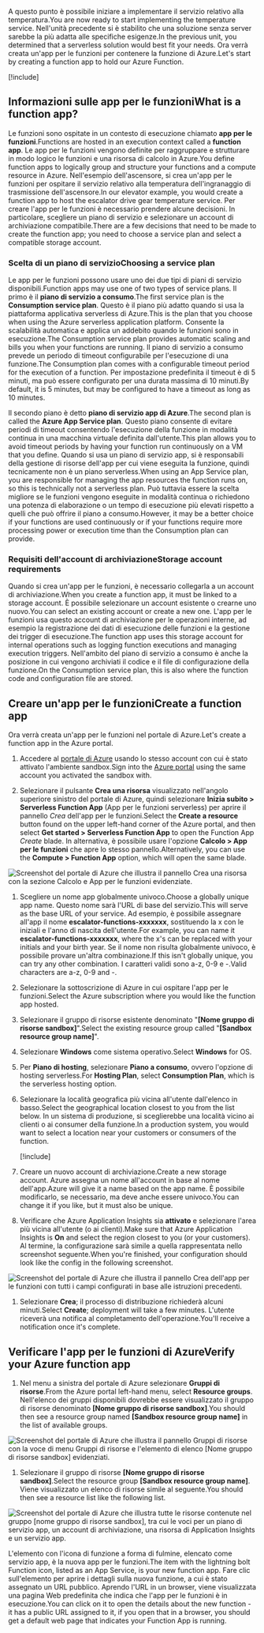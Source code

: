 <span data-ttu-id="5e86d-101">A questo punto è possibile iniziare a implementare il servizio relativo alla temperatura.</span><span class="sxs-lookup"><span data-stu-id="5e86d-101">You are now ready to start implementing the temperature service.</span></span> <span data-ttu-id="5e86d-102">Nell'unità precedente si è stabilito che una soluzione senza server sarebbe la più adatta alle specifiche esigenze.</span><span class="sxs-lookup"><span data-stu-id="5e86d-102">In the previous unit, you determined that a serverless solution would best fit your needs.</span></span> <span data-ttu-id="5e86d-103">Ora verrà creata un'app per le funzioni per contenere la funzione di Azure.</span><span class="sxs-lookup"><span data-stu-id="5e86d-103">Let's start by creating a function app to hold our Azure Function.</span></span>

[!include[](../../../includes/azure-sandbox-activate.md)]

## <a name="what-is-a-function-app"></a><span data-ttu-id="5e86d-104">Informazioni sulle app per le funzioni</span><span class="sxs-lookup"><span data-stu-id="5e86d-104">What is a function app?</span></span>

<span data-ttu-id="5e86d-105">Le funzioni sono ospitate in un contesto di esecuzione chiamato **app per le funzioni**.</span><span class="sxs-lookup"><span data-stu-id="5e86d-105">Functions are hosted in an execution context called a **function app**.</span></span> <span data-ttu-id="5e86d-106">Le app per le funzioni vengono definite per raggruppare e strutturare in modo logico le funzioni e una risorsa di calcolo in Azure.</span><span class="sxs-lookup"><span data-stu-id="5e86d-106">You define function apps to logically group and structure your functions and a compute resource in Azure.</span></span> <span data-ttu-id="5e86d-107">Nell'esempio dell'ascensore, si crea un'app per le funzioni per ospitare il servizio relativo alla temperatura dell'ingranaggio di trasmissione dell'ascensore.</span><span class="sxs-lookup"><span data-stu-id="5e86d-107">In our elevator example, you would create a function app to host the escalator drive gear temperature service.</span></span> <span data-ttu-id="5e86d-108">Per creare l'app per le funzioni è necessario prendere alcune decisioni. In particolare, scegliere un piano di servizio e selezionare un account di archiviazione compatibile.</span><span class="sxs-lookup"><span data-stu-id="5e86d-108">There are a few decisions that need to be made to create the function app; you need to choose a service plan and select a compatible storage account.</span></span>

### <a name="choosing-a-service-plan"></a><span data-ttu-id="5e86d-109">Scelta di un piano di servizio</span><span class="sxs-lookup"><span data-stu-id="5e86d-109">Choosing a service plan</span></span>

<span data-ttu-id="5e86d-110">Le app per le funzioni possono usare uno dei due tipi di piani di servizio disponibili.</span><span class="sxs-lookup"><span data-stu-id="5e86d-110">Function apps may use one of two types of service plans.</span></span> <span data-ttu-id="5e86d-111">Il primo è il **piano di servizio a consumo**.</span><span class="sxs-lookup"><span data-stu-id="5e86d-111">The first service plan is the **Consumption service plan**.</span></span> <span data-ttu-id="5e86d-112">Questo è il piano più adatto quando si usa la piattaforma applicativa serverless di Azure.</span><span class="sxs-lookup"><span data-stu-id="5e86d-112">This is the plan that you choose when using the Azure serverless application platform.</span></span> <span data-ttu-id="5e86d-113">Consente la scalabilità automatica e applica un addebito quando le funzioni sono in esecuzione.</span><span class="sxs-lookup"><span data-stu-id="5e86d-113">The Consumption service plan provides automatic scaling and bills you when your functions are running.</span></span> <span data-ttu-id="5e86d-114">Il piano di servizio a consumo prevede un periodo di timeout configurabile per l'esecuzione di una funzione.</span><span class="sxs-lookup"><span data-stu-id="5e86d-114">The Consumption plan comes with a configurable timeout period for the execution of a function.</span></span> <span data-ttu-id="5e86d-115">Per impostazione predefinita il timeout è di 5 minuti, ma può essere configurato per una durata massima di 10 minuti.</span><span class="sxs-lookup"><span data-stu-id="5e86d-115">By default, it is 5 minutes, but may be configured to have a timeout as long as 10 minutes.</span></span>

<span data-ttu-id="5e86d-116">Il secondo piano è detto **piano di servizio app di Azure**.</span><span class="sxs-lookup"><span data-stu-id="5e86d-116">The second plan is called the **Azure App Service plan**.</span></span> <span data-ttu-id="5e86d-117">Questo piano consente di evitare periodi di timeout consentendo l'esecuzione della funzione in modalità continua in una macchina virtuale definita dall'utente.</span><span class="sxs-lookup"><span data-stu-id="5e86d-117">This plan allows you to avoid timeout periods by having your function run continuously on a VM that you define.</span></span> <span data-ttu-id="5e86d-118">Quando si usa un piano di servizio app, si è responsabili della gestione di risorse dell'app per cui viene eseguita la funzione, quindi tecnicamente non è un piano serverless.</span><span class="sxs-lookup"><span data-stu-id="5e86d-118">When using an App Service plan, you are responsible for managing the app resources the function runs on, so this is technically not a serverless plan.</span></span> <span data-ttu-id="5e86d-119">Può tuttavia essere la scelta migliore se le funzioni vengono eseguite in modalità continua o richiedono una potenza di elaborazione o un tempo di esecuzione più elevati rispetto a quelli che può offrire il piano a consumo.</span><span class="sxs-lookup"><span data-stu-id="5e86d-119">However, it may be a better choice if your functions are used continuously or if your functions require more processing power or execution time than the Consumption plan can provide.</span></span>

### <a name="storage-account-requirements"></a><span data-ttu-id="5e86d-120">Requisiti dell'account di archiviazione</span><span class="sxs-lookup"><span data-stu-id="5e86d-120">Storage account requirements</span></span>

<span data-ttu-id="5e86d-121">Quando si crea un'app per le funzioni, è necessario collegarla a un account di archiviazione.</span><span class="sxs-lookup"><span data-stu-id="5e86d-121">When you create a function app, it must be linked to a storage account.</span></span> <span data-ttu-id="5e86d-122">È possibile selezionare un account esistente o crearne uno nuovo.</span><span class="sxs-lookup"><span data-stu-id="5e86d-122">You can select an existing account or create a new one.</span></span> <span data-ttu-id="5e86d-123">L'app per le funzioni usa questo account di archiviazione per le operazioni interne, ad esempio la registrazione dei dati di esecuzione delle funzioni e la gestione dei trigger di esecuzione.</span><span class="sxs-lookup"><span data-stu-id="5e86d-123">The function app uses this storage account for internal operations such as logging function executions and managing execution triggers.</span></span> <span data-ttu-id="5e86d-124">Nell'ambito del piano di servizio a consumo è anche la posizione in cui vengono archiviati il codice e il file di configurazione della funzione.</span><span class="sxs-lookup"><span data-stu-id="5e86d-124">On the Consumption service plan, this is also where the function code and configuration file are stored.</span></span>

## <a name="create-a-function-app"></a><span data-ttu-id="5e86d-125">Creare un'app per le funzioni</span><span class="sxs-lookup"><span data-stu-id="5e86d-125">Create a function app</span></span>

<span data-ttu-id="5e86d-126">Ora verrà creata un'app per le funzioni nel portale di Azure.</span><span class="sxs-lookup"><span data-stu-id="5e86d-126">Let's create a function app in the Azure portal.</span></span>

1. <span data-ttu-id="5e86d-127">Accedere al [portale di Azure](https://portal.azure.com/triplecrownlabs.onmicrosoft.com?azure-portal=true) usando lo stesso account con cui è stato attivato l'ambiente sandbox.</span><span class="sxs-lookup"><span data-stu-id="5e86d-127">Sign into the [Azure portal](https://portal.azure.com/triplecrownlabs.onmicrosoft.com?azure-portal=true) using the same account you activated the sandbox with.</span></span>

1. <span data-ttu-id="5e86d-128">Selezionare il pulsante **Crea una risorsa** visualizzato nell'angolo superiore sinistro del portale di Azure, quindi selezionare **Inizia subito > Serverless Function App** (App per le funzioni serverless) per aprire il pannello *Crea* dell'app per le funzioni.</span><span class="sxs-lookup"><span data-stu-id="5e86d-128">Select the **Create a resource** button found on the upper left-hand corner of the Azure portal, and then select **Get started > Serverless Function App** to open the Function App *Create* blade.</span></span> <span data-ttu-id="5e86d-129">In alternativa, è possibile usare l'opzione **Calcolo > App per le funzioni** che apre lo stesso pannello.</span><span class="sxs-lookup"><span data-stu-id="5e86d-129">Alternatively, you can use the **Compute > Function App** option, which will open the same blade.</span></span>

  ![Screenshot del portale di Azure che illustra il pannello Crea una risorsa con la sezione Calcolo e App per le funzioni evidenziate.](../media/3-create-function-app-blade.png)

1. <span data-ttu-id="5e86d-131">Scegliere un nome app globalmente univoco.</span><span class="sxs-lookup"><span data-stu-id="5e86d-131">Choose a globally unique app name.</span></span> <span data-ttu-id="5e86d-132">Questo nome sarà l'URL di base del servizio.</span><span class="sxs-lookup"><span data-stu-id="5e86d-132">This will serve as the base URL of your service.</span></span> <span data-ttu-id="5e86d-133">Ad esempio, è possibile assegnare all'app il nome **escalator-functions-xxxxxxx**, sostituendo la x con le iniziali e l'anno di nascita dell'utente.</span><span class="sxs-lookup"><span data-stu-id="5e86d-133">For example, you can name it **escalator-functions-xxxxxxx**, where the x's can be replaced with your initials and your birth year.</span></span> <span data-ttu-id="5e86d-134">Se il nome non risulta globalmente univoco, è possibile provare un'altra combinazione.</span><span class="sxs-lookup"><span data-stu-id="5e86d-134">If this isn't globally unique, you can try any other combination.</span></span> <span data-ttu-id="5e86d-135">I caratteri validi sono a-z, 0-9 e -.</span><span class="sxs-lookup"><span data-stu-id="5e86d-135">Valid characters are a-z, 0-9 and -.</span></span>

1. <span data-ttu-id="5e86d-136">Selezionare la sottoscrizione di Azure in cui ospitare l'app per le funzioni.</span><span class="sxs-lookup"><span data-stu-id="5e86d-136">Select the Azure subscription where you would like the function app hosted.</span></span>

1. <span data-ttu-id="5e86d-137">Selezionare il gruppo di risorse esistente denominato "**<rgn>[Nome gruppo di risorse sandbox]</rgn>**".</span><span class="sxs-lookup"><span data-stu-id="5e86d-137">Select the existing resource group called "**<rgn>[Sandbox resource group name]</rgn>**".</span></span>

1. <span data-ttu-id="5e86d-138">Selezionare **Windows** come sistema operativo.</span><span class="sxs-lookup"><span data-stu-id="5e86d-138">Select **Windows** for OS.</span></span>

1. <span data-ttu-id="5e86d-139">Per **Piano di hosting**, selezionare **Piano a consumo**, ovvero l'opzione di hosting serverless.</span><span class="sxs-lookup"><span data-stu-id="5e86d-139">For **Hosting Plan**, select **Consumption Plan**, which is the serverless hosting option.</span></span>

1. <span data-ttu-id="5e86d-140">Selezionare la località geografica più vicina all'utente dall'elenco in basso.</span><span class="sxs-lookup"><span data-stu-id="5e86d-140">Select the geographical location closest to you from the list below.</span></span> <span data-ttu-id="5e86d-141">In un sistema di produzione, si sceglierebbe una località vicino ai clienti o ai consumer della funzione.</span><span class="sxs-lookup"><span data-stu-id="5e86d-141">In a production system, you would want to select a location near your customers or consumers of the function.</span></span>

    [!include[](../../../includes/azure-sandbox-regions-first-mention-note-friendly.md)]

1. <span data-ttu-id="5e86d-142">Creare un nuovo account di archiviazione.</span><span class="sxs-lookup"><span data-stu-id="5e86d-142">Create a new storage account.</span></span> <span data-ttu-id="5e86d-143">Azure assegna un nome all'account in base al nome dell'app.</span><span class="sxs-lookup"><span data-stu-id="5e86d-143">Azure will give it a name based on the app name.</span></span> <span data-ttu-id="5e86d-144">È possibile modificarlo, se necessario, ma deve anche essere univoco.</span><span class="sxs-lookup"><span data-stu-id="5e86d-144">You can change it if you like, but it must also be unique.</span></span>

1. <span data-ttu-id="5e86d-145">Verificare che Azure Application Insights sia **attivato** e selezionare l'area più vicina all'utente (o ai clienti).</span><span class="sxs-lookup"><span data-stu-id="5e86d-145">Make sure that Azure Application Insights is **On** and select the region closest to you (or your customers).</span></span>
  <span data-ttu-id="5e86d-146">Al termine, la configurazione sarà simile a quella rappresentata nello screenshot seguente.</span><span class="sxs-lookup"><span data-stu-id="5e86d-146">When you're finished, your configuration should look like the config in the following screenshot.</span></span>

  ![Screenshot del portale di Azure che illustra il pannello Crea dell'app per le funzioni con tutti i campi configurati in base alle istruzioni precedenti.](../media/3-create-function-app-settings.png)

1. <span data-ttu-id="5e86d-148">Selezionare **Crea**; il processo di distribuzione richiederà alcuni minuti.</span><span class="sxs-lookup"><span data-stu-id="5e86d-148">Select **Create**; deployment will take a few minutes.</span></span> <span data-ttu-id="5e86d-149">L'utente riceverà una notifica al completamento dell'operazione.</span><span class="sxs-lookup"><span data-stu-id="5e86d-149">You'll receive a notification once it's complete.</span></span>

## <a name="verify-your-azure-function-app"></a><span data-ttu-id="5e86d-150">Verificare l'app per le funzioni di Azure</span><span class="sxs-lookup"><span data-stu-id="5e86d-150">Verify your Azure function app</span></span>

1. <span data-ttu-id="5e86d-151">Nel menu a sinistra del portale di Azure selezionare **Gruppi di risorse**.</span><span class="sxs-lookup"><span data-stu-id="5e86d-151">From the Azure portal left-hand menu, select **Resource groups**.</span></span> <span data-ttu-id="5e86d-152">Nell'elenco dei gruppi disponibili dovrebbe essere visualizzato il gruppo di risorse denominato **<rgn>[Nome gruppo di risorse sandbox]</rgn>**.</span><span class="sxs-lookup"><span data-stu-id="5e86d-152">You should then see a resource group named **<rgn>[Sandbox resource group name]</rgn>** in the list of available groups.</span></span>

  ![Screenshot del portale di Azure che illustra il pannello Gruppi di risorse con la voce di menu Gruppi di risorse e l'elemento di elenco <rgn>[Nome gruppo di risorse sandbox]</rgn> evidenziati.](../media/3-resource-group.png)

1. <span data-ttu-id="5e86d-154">Selezionare il gruppo di risorse **<rgn>[Nome gruppo di risorse sandbox]</rgn>**.</span><span class="sxs-lookup"><span data-stu-id="5e86d-154">Select the resource group **<rgn>[Sandbox resource group name]</rgn>**.</span></span> <span data-ttu-id="5e86d-155">Viene visualizzato un elenco di risorse simile al seguente.</span><span class="sxs-lookup"><span data-stu-id="5e86d-155">You should then see a resource list like the following list.</span></span>

  ![Screenshot del portale di Azure che illustra tutte le risorse contenute nel gruppo <rgn>[nome gruppo di risorse sandbox]</rgn>, tra cui le voci per un piano di servizio app, un account di archiviazione, una risorsa di Application Insights e un servizio app.](../media/3-resource-list.png)

<span data-ttu-id="5e86d-157">L'elemento con l'icona di funzione a forma di fulmine, elencato come servizio app, è la nuova app per le funzioni.</span><span class="sxs-lookup"><span data-stu-id="5e86d-157">The item with the lightning bolt Function icon, listed as an App Service, is your new function app.</span></span> <span data-ttu-id="5e86d-158">Fare clic sull'elemento per aprire i dettagli sulla nuova funzione, a cui è stato assegnato un URL pubblico. Aprendo l'URL in un browser, viene visualizzata una pagina Web predefinita che indica che l'app per le funzioni è in esecuzione.</span><span class="sxs-lookup"><span data-stu-id="5e86d-158">You can click on it to open the details about the new function - it has a public URL assigned to it, if you open that in a browser, you should get a default web page that indicates your Function App is running.</span></span>
